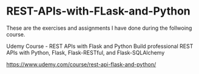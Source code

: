 # REST-APIs-with-FLask-and-Python
These are the exercises and assignments I have done during the follwoing course.

Udemy Course - REST APIs with Flask and Python
Build professional REST APIs with Python, Flask, Flask-RESTful, and Flask-SQLAlchemy

https://www.udemy.com/course/rest-api-flask-and-python/
